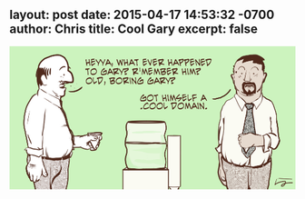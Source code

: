 layout: post
date: 2015-04-17 14:53:32 -0700
author: Chris
title: Cool Gary
excerpt: false
----

![Cool Gary](/media/2015-04-17-gary-cool.jpg)